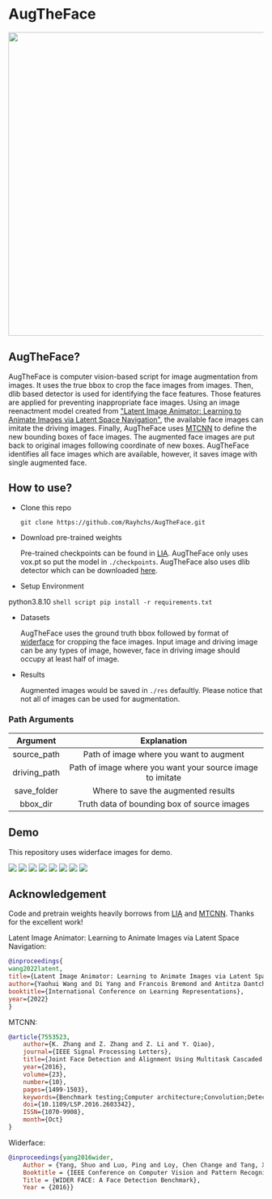 # AugTheFace
<div align=center>
<img src="https://github.com/Rayhchs/AugTheFace/blob/main/images/cover.jpg" width="600">
</div>

## AugTheFace?

AugTheFace is computer vision-based script for image augmentation from images. It uses the true bbox to crop the face images from images. Then, dlib based detector is used for identifying the face features. Those features are applied for preventing inappropriate face images. Using an image reenactment model created from ["Latent Image Animator: Learning to Animate Images via Latent Space Navigation"](https://openreview.net/pdf?id=7r6kDq0mK_), the available face images can imitate the driving images. Finally, AugTheFace uses [MTCNN](https://arxiv.org/ftp/arxiv/papers/1604/1604.02878.pdf) to define the new bounding boxes of face images. The augmented face images are put back to original images following coordinate of new boxes. AugTheFace identifies all face images which are available, however, it saves image with single augmented face.

## How to use?
* Clone this repo

    ```shell script
    git clone https://github.com/Rayhchs/AugTheFace.git
    ```

* Download pre-trained weights

    Pre-trained checkpoints can be found in [LIA](https://github.com/wyhsirius/LIA). AugTheFace only uses vox.pt so put the model in `./checkpoints`. AugTheFace also uses dlib detector which can be downloaded [here](https://github.com/davisking/dlib-models/blob/master/shape_predictor_68_face_landmarks.dat.bz2).

* Setup Environment

python3.8.10
    ```shell script
    pip install -r requirements.txt
    ```
    
* Datasets

    AugTheFace uses the ground truth bbox followed by format of [widerface](http://shuoyang1213.me/WIDERFACE/support/bbx_annotation/wider_face_split.zip) for cropping the face images. Input image and driving image can be any types of image, however, face in driving image should occupy at least half of image.
    
* Results

    Augmented images would be saved in `./res` defaultly. Please notice that not all of images can be used for augmentation.


### Path Arguments
|    Argument    |                                                                                                       Explanation                                                                                                       |
|:--------------:|:-----------------------------------------------------------------------------------------------------------------------------------------------------------------------------------------------------------------------:|
|      source_path      | Path of image where you want to augment |
|    driving_path   | Path of image where you want your source image to imitate |
|    save_folder   | Where to save the augmented results |
|    bbox_dir   | Truth data of bounding box of source images |

## Demo
This repository uses widerface images for demo.

<img src="https://github.com/Rayhchs/AugTheFace/blob/main/images/demo1.gif"> <img src="https://github.com/Rayhchs/AugTheFace/blob/main/images/demo2.gif">
<img src="https://github.com/Rayhchs/AugTheFace/blob/main/images/demo3.gif"> <img src="https://github.com/Rayhchs/AugTheFace/blob/main/images/demo4.gif">
<img src="https://github.com/Rayhchs/AugTheFace/blob/main/images/demo5.gif"> <img src="https://github.com/Rayhchs/AugTheFace/blob/main/images/demo6.gif">
<img src="https://github.com/Rayhchs/AugTheFace/blob/main/images/demo7.gif"> <img src="https://github.com/Rayhchs/AugTheFace/blob/main/images/demo8.gif">

## Acknowledgement
Code and pretrain weights heavily borrows from [LIA](https://github.com/wyhsirius/LIA) and [MTCNN](https://github.com/ipazc/mtcnn). Thanks for the excellent work!

Latent Image Animator: Learning to Animate Images via Latent Space Navigation:
```bibtex
@inproceedings{
wang2022latent,
title={Latent Image Animator: Learning to Animate Images via Latent Space Navigation},
author={Yaohui Wang and Di Yang and Francois Bremond and Antitza Dantcheva},
booktitle={International Conference on Learning Representations},
year={2022}
}
```
    
MTCNN:
```bibtex
@article{7553523,
    author={K. Zhang and Z. Zhang and Z. Li and Y. Qiao}, 
    journal={IEEE Signal Processing Letters}, 
    title={Joint Face Detection and Alignment Using Multitask Cascaded Convolutional Networks}, 
    year={2016}, 
    volume={23}, 
    number={10}, 
    pages={1499-1503}, 
    keywords={Benchmark testing;Computer architecture;Convolution;Detectors;Face;Face detection;Training;Cascaded convolutional neural network (CNN);face alignment;face detection}, 
    doi={10.1109/LSP.2016.2603342}, 
    ISSN={1070-9908}, 
    month={Oct}
}
```

Widerface:
```bibtex
@inproceedings{yang2016wider,
	Author = {Yang, Shuo and Luo, Ping and Loy, Chen Change and Tang, Xiaoou},
	Booktitle = {IEEE Conference on Computer Vision and Pattern Recognition (CVPR)},
	Title = {WIDER FACE: A Face Detection Benchmark},
	Year = {2016}}
```
